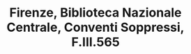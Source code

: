 ---
title: Firenze, Biblioteca Nazionale Centrale, Conventi Soppressi, F.III.565
editor: Santosuosso, Alma
volume: XIX
isbn10: 0-931902-90-8
isbn13: 978-0-931902-90-1
price: 104
publisher: IMM
place: Ottawa
year: 1994
pages: clxxviii + 5 (indices)
plates: 228
---